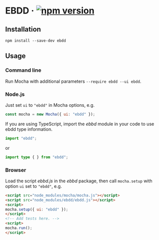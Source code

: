 # EBDD · [![npm version][npm badge]][npm url]

## Installation

```console
npm install --save-dev ebdd
```

## Usage

### Command line

Run Mocha with additional parameters `--require ebdd --ui ebdd`.

### Node.js

Just set `ui` to `"ebdd"` in Mocha options, e.g.
```js
const mocha = new Mocha({ ui: "ebdd" });
```

If you are using TypeScript, import the _ebbd_ module in your code to use ebdd type information.

```ts
import "ebdd";
```
or
```ts
import type { } from "ebdd";
```

### Browser

Load the script _ebbd.js_ in the _ebbd_ package, then call `mocha.setup` with option `ui` set to
`"ebdd"`, e.g.
```html
<script src="node_modules/mocha/mocha.js"></script>
<script src="node_modules/ebdd/ebdd.js"></script>
<script>
mocha.setup({ ui: "ebdd" });
</script>
<!-- Add tests here. -->
<script>
mocha.run();
</script>
```

[npm badge]: https://badge.fury.io/js/ebdd.svg
[npm url]: https://www.npmjs.com/package/ebdd

